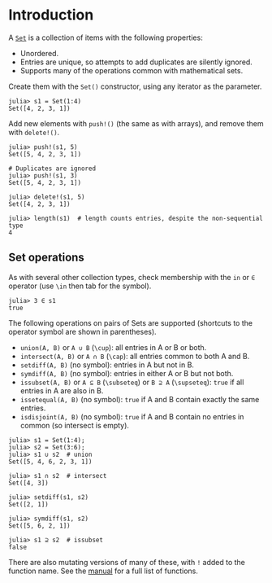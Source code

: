 # Introduction

A [`Set`][set] is a collection of items with the following properties:

- Unordered.
- Entries are unique, so attempts to add duplicates are silently ignored.
- Supports many of the operations common with mathematical sets.

Create them with the `Set()` constructor, using any iterator as the parameter.

```julia-repl
julia> s1 = Set(1:4)
Set([4, 2, 3, 1])
```

Add new elements with `push!()` (the same as with arrays), and remove them with `delete!()`.

```julia-repl
julia> push!(s1, 5)
Set([5, 4, 2, 3, 1])

# Duplicates are ignored
julia> push!(s1, 3)
Set([5, 4, 2, 3, 1])

julia> delete!(s1, 5)
Set([4, 2, 3, 1])

julia> length(s1)  # length counts entries, despite the non-sequential type
4
```

## Set operations

As with several other collection types, check membership with the `in` or `∈` operator (use `\in` then tab for the symbol).

```julia-repl
julia> 3 ∈ s1
true
```

The following operations on pairs of Sets are supported (shortcuts to the operator symbol are shown in parentheses).

- `union(A, B)` or `A ∪ B` (`\cup`): all entries in A or B or both.
- `intersect(A, B)` or `A ∩ B` (`\cap`): all entries common to both A and B.
- `setdiff(A, B)` (no symbol): entries in A but not in B.
- `symdiff(A, B)` (no symbol): entries in either A or B but not both.
- `issubset(A, B)` or `A ⊆ B` (`\subseteq`) or `B ⊇ A` (`\supseteq`): `true` if all entries in A are also in B.
- `issetequal(A, B)` (no symbol): `true` if A and B contain exactly the same entries.
- `isdisjoint(A, B)` (no symbol): `true` if A and B contain no entries in common (so intersect is empty).

```julia-repl
julia> s1 = Set(1:4);
julia> s2 = Set(3:6);
julia> s1 ∪ s2  # union
Set([5, 4, 6, 2, 3, 1])

julia> s1 ∩ s2  # intersect
Set([4, 3])
  
julia> setdiff(s1, s2)
Set([2, 1])

julia> symdiff(s1, s2)
Set([5, 6, 2, 1])
  
julia> s1 ⊇ s2  # issubset
false
```

There are also mutating versions of many of these, with `!` added to the function name.
See the [manual][set] for a full list of functions.


[set]: https://docs.julialang.org/en/v1/base/collections/#Set-Like-Collections
[union]: https://docs.julialang.org/en/v1/base/collections/#Base.union
[intersect]: https://docs.julialang.org/en/v1/base/collections/#Base.intersect
[setdiff]: https://docs.julialang.org/en/v1/base/collections/#Base.setdiff
[symdiff]: https://docs.julialang.org/en/v1/base/collections/#Base.symdiff
[issubset]: https://docs.julialang.org/en/v1/base/collections/#Base.issubset
[issetequal]: https://docs.julialang.org/en/v1/base/collections/#Base.issetequal
[isdisjoint]: https://docs.julialang.org/en/v1/base/collections/#Base.isdisjoint

